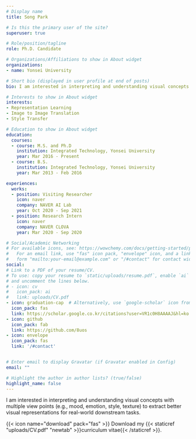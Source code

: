 ```yaml
---
# Display name
title: Song Park

# Is this the primary user of the site?
superuser: true

# Role/position/tagline
role: Ph.D. Candidate

# Organizations/Affiliations to show in About widget
organizations:
- name: Yonsei University

# Short bio (displayed in user profile at end of posts)
bio: I am interested in interpreting and understanding visual concepts with multiple view points (e.g., mood, emotion, style, texture) to extract better visual representations for real-world downstream tasks. 

# Interests to show in About widget
interests:
- Representation Learning
- Image to Image Translation
- Style Transfer

# Education to show in About widget
education:
  courses:
  - course: M.S. and Ph.D 
    institution: Integrated Technology, Yonsei University
    year: Mar 2016 - Present
  - course: B.S. 
    institution: Integrated Technology, Yonsei University
    year: Mar 2013 - Feb 2016

experiences:
  works:
  - position: Visiting Researcher
    icon: naver
    company: NAVER AI Lab
    year: Oct 2020 - Sep 2021
  - position: Research Intern
    icon: naver
    company: NAVER CLOVA
    year: Mar 2020 - Sep 2020

# Social/Academic Networking
# For available icons, see: https://wowchemy.com/docs/getting-started/page-builder/#icons
#   For an email link, use "fas" icon pack, "envelope" icon, and a link in the
#   form "mailto:your-email@example.com" or "/#contact" for contact widget.
social:
# Link to a PDF of your resume/CV.
# To use: copy your resume to `static/uploads/resume.pdf`, enable `ai` icons in `params.toml`, 
# and uncomment the lines below.
# - icon: cv
#   icon_pack: ai
#   link: uploads/CV.pdf
- icon: graduation-cap  # Alternatively, use `google-scholar` icon from `ai` icon pack
  icon_pack: fas
  link: https://scholar.google.co.kr/citations?user=VR1c0H8AAAAJ&hl=ko
- icon: github
  icon_pack: fab
  link: https://github.com/8uos
- icon: envelope
  icon_pack: fas
  link: '/#contact'


# Enter email to display Gravatar (if Gravatar enabled in Config)
email: ""

# Highlight the author in author lists? (true/false)
highlight_name: false
---
```


I am interested in interpreting and understanding visual concepts with multiple view points (e.g., mood, emotion, style, texture) to extract better visual representations for real-world downstream tasks. 

{{< icon name="download" pack="fas" >}} Download my {{< staticref "uploads/CV.pdf" "newtab" >}}curriculum vitae{{< /staticref >}}.
